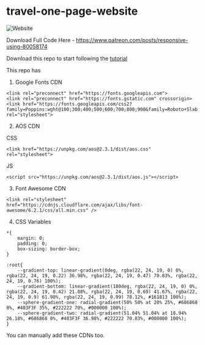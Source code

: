# travel-one-page-website

![Website]('https://i9.ytimg.com/vi/j3xI8aHwZnE/mqdefault.jpg?v=6411e5c5&sqp=CNTLyqAG&rs=AOn4CLAZUwCjsoX5_D3XLeJPGoHawFfBOQ')

Download Full Code Here - https://www.patreon.com/posts/responsive-using-80058174

Download this repo to start following the [tutorial](https://www.youtube.com/watch?v=j3xI8aHwZnE&ab_)

This repo has 

1. Google Fonts CDN

```
<link rel="preconnect" href="https://fonts.googleapis.com">
<link rel="preconnect" href="https://fonts.gstatic.com" crossorigin>
<link href="https://fonts.googleapis.com/css2?family=Poppins:wght@100;300;400;500;600;700;800;900&family=Roboto+Slab:wght@100;300;500;600;700;800;900&display=swap" rel="stylesheet">
```

2. AOS CDN

CSS
```
<link href="https://unpkg.com/aos@2.3.1/dist/aos.css" rel="stylesheet">
```
JS
```
<script src="https://unpkg.com/aos@2.3.1/dist/aos.js"></script>
```

3. Font Awesome CDN

```
<link rel="stylesheet" href="https://cdnjs.cloudflare.com/ajax/libs/font-awesome/6.2.1/css/all.min.css" />
```

4. CSS Variables

```
*{
    margin: 0;
    padding: 0;
    box-sizing: border-box;
}

:root{
    --gradient-top: linear-gradient(0deg, rgba(22, 24, 19, 0) 0%, rgba(22, 24, 19, 0.22) 36.98%, rgba(22, 24, 19, 0.47) 70.83%, rgba(22, 24, 19, 0.76) 100%);
    --gradient-bottom: linear-gradient(180deg, rgba(22, 24, 19, 0) 0%, rgba(22, 24, 19, 0.42) 21.88%, rgba(22, 24, 19, 0.69) 41.67%, rgba(22, 24, 19, 0.9) 61.98%, rgba(22, 24, 19, 0.99) 78.12%, #161813 100%);
    --sphere-gradient-one: radial-gradient(50% 50% at 20% 25%, #686868 0%, #403F3F 35%, #222222 70%, #000000 100%);
    --sphere-gradient-two: radial-gradient(51.04% 51.04% at 18.94% 26.18%, #686868 0%, #403F3F 36.98%, #222222 70.83%, #000000 100%);
}
```

You can manually add these CDNs too.
